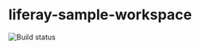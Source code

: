 # liferay-sample-workspace

![Build status](https://github.com/rafoli/liferay-sample-workspace/actions/workflows/gradle.yml/badge.svg?branch=main)


